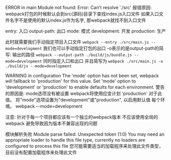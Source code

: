 ERROR in main
Module not found: Error: Can't resolve './src'
报错原因: webpack打包的时候默认会到src(源码)目录下查找index.js入口文件
如果入口文件名字不是使用的默认index.js作为名字, 那webpack就找不到入口文件

entry: 入口
output-path: 出口
mode: 模式
development: 开发
production: 生产

此时就需要我们手动指定项目入口文件
`webpack --entry ./src/main.js --mode=development`
我们也可以手动指定打包的出口 -o表示的是output-path的简写: 输出的路径
`webpack --output-path ./build/js/bundle.js --mode=development`
同时指定入口和出口 并且简写为
`webpack ./src/main.js -o ./build/js --mode=development`

WARNING in configuration
The 'mode' option has not been set, webpack will fallback to 'production' 
for this value.
Set 'mode' option to 'development' or 'production' to enable defaults for 
each environment.
警告的原因是: mode选项没有被设置 webpack将使用应变计划 'production'
对于此值。
将"mode"选项设置为"development"或"production", 以启用默认值
每个环境。 
webpack --mode=development

注意: 针对于每一个项目都应该有一个独立的webpack版本 不应该使用全局的webpack 避免导致因为版本不兼容出现的问题


模块解析失败
Module parse failed: Unexpected token (1:0)
You may need an appropriate loader to handle this file type, currently no loaders are configured to process this file
您可能需要适当的加载程序来处理此文件类型，目前没有配置加载程序来处理此文件
